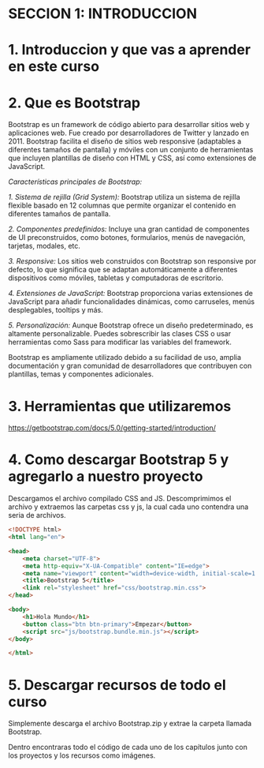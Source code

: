 # SECCION 1: INTRODUCCION

# 1. Introduccion y que vas a aprender en este curso

# 2. Que es Bootstrap


Bootstrap es un framework de código abierto para desarrollar sitios web y aplicaciones web. Fue creado por desarrolladores de Twitter y lanzado en 2011. Bootstrap facilita el diseño de sitios web responsive (adaptables a diferentes tamaños de pantalla) y móviles con un conjunto de herramientas que incluyen plantillas de diseño con HTML y CSS, así como extensiones de JavaScript.

*Características principales de Bootstrap:*

*1. Sistema de rejilla (Grid System):* Bootstrap utiliza un sistema de rejilla flexible basado en 12 columnas que permite organizar el contenido en diferentes tamaños de pantalla.

*2. Componentes predefinidos:* Incluye una gran cantidad de componentes de UI preconstruidos, como botones, formularios, menús de navegación, tarjetas, modales, etc.

*3. Responsive:* Los sitios web construidos con Bootstrap son responsive por defecto, lo que significa que se adaptan automáticamente a diferentes dispositivos como móviles, tabletas y computadoras de escritorio.

*4. Extensiones de JavaScript:* Bootstrap proporciona varias extensiones de JavaScript para añadir funcionalidades dinámicas, como carruseles, menús desplegables, tooltips y más.

*5. Personalización:* Aunque Bootstrap ofrece un diseño predeterminado, es altamente personalizable. Puedes sobrescribir las clases CSS o usar herramientas como Sass para modificar las variables del framework.

Bootstrap es ampliamente utilizado debido a su facilidad de uso, amplia documentación y gran comunidad de desarrolladores que contribuyen con plantillas, temas y componentes adicionales.

# 3. Herramientas que utilizaremos

https://getbootstrap.com/docs/5.0/getting-started/introduction/

# 4. Como descargar Bootstrap 5 y agregarlo a nuestro proyecto

Descargamos el archivo compilado CSS and JS. Descomprimimos el archivo y extraemos las carpetas css y js, la cual cada uno contendra una seria de archivos.

```html
<!DOCTYPE html>
<html lang="en">

<head>
    <meta charset="UTF-8">
    <meta http-equiv="X-UA-Compatible" content="IE=edge">
    <meta name="viewport" content="width=device-width, initial-scale=1.0">
    <title>Bootstrap 5</title>
    <link rel="stylesheet" href="css/bootstrap.min.css">
</head>

<body>
    <h1>Hola Mundo</h1>
    <button class="btn btn-primary">Empezar</button>
    <script src="js/bootstrap.bundle.min.js"></script>
</body>

</html>
```

# 5. Descargar recursos de todo el curso

Simplemente descarga el archivo Bootstrap.zip y extrae la carpeta llamada Bootstrap.

Dentro encontraras todo el código de cada uno de los capítulos junto con los proyectos y los recursos como imágenes.



